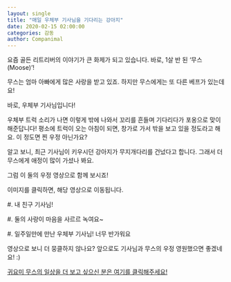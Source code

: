 ```yaml
---
layout: single
title: "매일 우체부 기사님을 기다리는 강아지"
date: 2020-02-15 02:00:00
categories: 감동
author: Companimal
---
```


요즘 골든 리트리버의 이야기가 큰 화제가 되고 있습니다. 바로, 1살 반 된 ‘무스(Moose)’!

무스는 엄마 아빠에게 많은 사랑을 받고 있죠. 하지만 무스에게는 또 다른 베프가 있는데요!

바로, 우체부 기사님입니다!

우체부 트럭 소리가 나면 이렇게 밖에 나와서 꼬리를 흔들며 기다리다가 포옹으로 맞이해준답니다! 평소에 트럭이 오는 아침이 되면, 창가로 가서 밖을 보고 있을 정도라고 해요. 이 정도면 찐 우정 아닌가요?

알고 보니, 최근 기사님이 키우시던 강아지가 무지개다리를 건넜다고 합니다. 그래서 더 무스에게 애정이 많이 가셨나 봐요.

그럼 이 둘의 우정 영상으로 함께 보시죠!

이미지를 클릭하면, 해당 영상으로 이동됩니다.

\#. 내 친구 기사님!

[](https://www.instagram.com/p/B7wCh9sH3xc/?utm_source=ig_web_copy_link)

\#. 둘의 사랑이 마음을 사르르 녹여요~

[](https://www.instagram.com/p/B8AKSxJn9mZ/?utm_source=ig_web_copy_link)

\#. 일주일만에 만난 우체부 기사님! 너무 반가워요

[](https://www.instagram.com/p/B8eQlZ0n3fP/?utm_source=ig_web_copy_link)

영상으로 보니 더 뭉클하지 않나요? 앞으로도 기사님과 무스의 우정 영원했으면 좋겠네요! :)

[귀요미 무스의 일상을 더 보고 싶으신 분은 여기를 클릭해주세요!](https://www.instagram.com/the.life.of.moose/)
